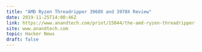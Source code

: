 ```yaml
---
title: "AMD Ryzen Threadripper 3960X and 3970X Review"
date: 2019-11-25T14:00:46Z
link: https://www.anandtech.com/print/15044/the-amd-ryzen-threadripper-3960x-and-3970x-review-24-and-32-cores-on-7nm?utm_medium=RSS&utm_source=hune
site: www.anandtech.com
topic: Hacker News
draft: false
---
```

